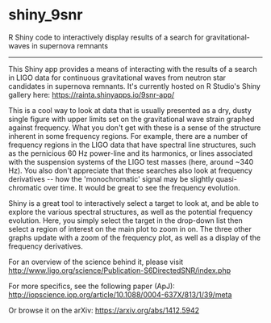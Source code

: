 # shiny_9snr
R Shiny code to interactively display results of a search for gravitational-waves in supernova remnants

---

This Shiny app provides a means of interacting with the results of a search in LIGO data for continuous gravitational waves from neutron star candidates in supernova remnants. It's currently hosted on R Studio's Shiny gallery here: https://rainta.shinyapps.io/9snr-app/ 

This is a cool way to look at data that is usually presented as a dry, dusty single figure with upper limits set on the gravitational wave strain graphed against frequency. What you don't get with these is a sense of the structure inherent in some frequency regions. For example, there are a number of frequency regions in the LIGO data that have spectral line structures, such as the pernicious 60 Hz power-line and its harmonics, or lines associated with the suspension systems of the LIGO test masses (here, around ~340 Hz). You also don't appreciate that these searches also look at frequency derivatives -- how the 'monochromatic' signal may be slightly quasi-chromatic over time. It would be great to see the frequency evolution. 

Shiny is a great tool to interactively select a target to look at, and be able to explore the various spectral structures, as well as the potential frequency evolution. Here, you simply select the target in the drop-down list then select a region of interest on the main plot to zoom in on. The three other graphs update with a zoom of the frequency plot, as well as a display of the frequency derivatives.

For an overview of the science behind it, please visit http://www.ligo.org/science/Publication-S6DirectedSNR/index.php 


For more specifics, see the following paper (ApJ): http://iopscience.iop.org/article/10.1088/0004-637X/813/1/39/meta

Or browse it on the arXiv: https://arxiv.org/abs/1412.5942
